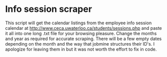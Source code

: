 # Info session scraper

This script will get the calendar listings from the employee info session calendar at http://www.ceca.uwaterloo.ca/students/sessions.php and paste it all into one long .txt file for your browsing pleasure. Change the months and year as required for accurate scraping. There will be a few empty dates depending on the month and the way that jobmine structures their ID's. I apologize for leaving them in but it was not worth the effort to fix in code.
